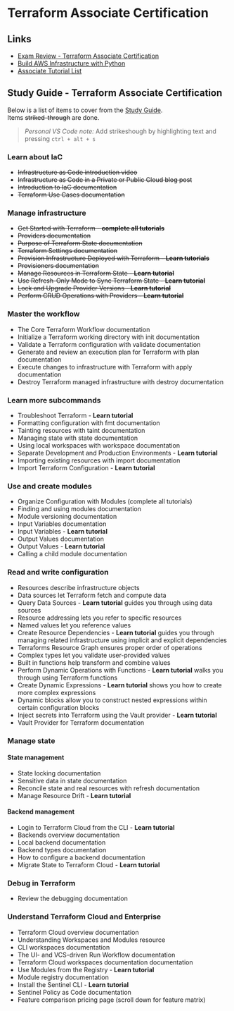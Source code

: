 # Terraform Associate Certification

## Links

- [Exam Review - Terraform Associate Certification](https://learn.hashicorp.com/tutorials/terraform/associate-review)
- [Build AWS Infrastructure with Python](https://learn.hashicorp.com/tutorials/terraform/cdktf-build-python?in=terraform/cdktf)
- [Associate Tutorial List](https://learn.hashicorp.com/collections/terraform/certification-associate-tutorials)

## Study Guide - Terraform Associate Certification

Below is a list of items to cover from the [Study Guide](https://learn.hashicorp.com/tutorials/terraform/associate-study).  
Items ~~striked-through~~ are done.

> *Personal VS Code note:* Add strikeshough by highlighting text and pressing `ctrl + alt + s`

### Learn about IaC

- ~~Infrastructure as Code introduction video~~
- ~~Infrastructure as Code in a Private or Public Cloud blog post~~
- ~~Introduction to IaC documentation~~
- ~~Terraform Use Cases documentation~~

### Manage infrastructure

- ~~Get Started with Terraform - **complete all tutorials**~~
- ~~Providers documentation~~
- ~~Purpose of Terraform State documentation~~
- ~~Terraform Settings documentation~~
- ~~Provision Infrastructure Deployed with Terraform - **Learn tutorials**~~
- ~~Provisioners documentation~~
- ~~Manage Resources in Terraform State - **Learn tutorial**~~
- ~~Use Refresh-Only Mode to Sync Terraform State - **Learn tutorial**~~
- ~~Lock and Upgrade Provider Versions - **Learn tutorial**~~
- ~~Perform CRUD Operations with Providers - **Learn tutorial**~~

### Master the workflow

- The Core Terraform Workflow documentation
- Initialize a Terraform working directory with init documentation
- Validate a Terraform configuration with validate documentation
- Generate and review an execution plan for Terraform with plan documentation
- Execute changes to infrastructure with Terraform with apply documentation
- Destroy Terraform managed infrastructure with destroy documentation

### Learn more subcommands

- Troubleshoot Terraform - **Learn tutorial**
- Formatting configuration with fmt documentation
- Tainting resources with taint documentation
- Managing state with state documentation
- Using local workspaces with workspace documentation
- Separate Development and Production Environments - **Learn tutorial**
- Importing existing resources with import documentation
- Import Terraform Configuration - **Learn tutorial**

### Use and create modules

- Organize Configuration with Modules (complete all tutorials)
- Finding and using modules documentation
- Module versioning documentation
- Input Variables documentation
- Input Variables - **Learn tutorial**
- Output Values documentation
- Output Values - **Learn tutorial**
- Calling a child module documentation

### Read and write configuration

- Resources describe infrastructure objects
- Data sources let Terraform fetch and compute data
- Query Data Sources - **Learn tutorial** guides you through using data sources
- Resource addressing lets you refer to specific resources
- Named values let you reference values
- Create Resource Dependencies - **Learn tutorial** guides you through managing related infrastructure using implicit and explicit dependencies
- Terraforms Resource Graph ensures proper order of operations
- Complex types let you validate user-provided values
- Built in functions help transform and combine values
- Perform Dynamic Operations with Functions - **Learn tutorial** walks you through using Terraform functions
- Create Dynamic Expressions - **Learn tutorial** shows you how to create more complex expressions
- Dynamic blocks allow you to construct nested expressions within certain configuration blocks
- Inject secrets into Terraform using the Vault provider - **Learn tutorial**
- Vault Provider for Terraform documentation

### Manage state

#### **State management**

- State locking documentation
- Sensitive data in state documentation
- Reconcile state and real resources with refresh documentation
- Manage Resource Drift - **Learn tutorial**

#### **Backend management**

- Login to Terraform Cloud from the CLI - **Learn tutorial**
- Backends overview documentation
- Local backend documentation
- Backend types documentation
- How to configure a backend documentation
- Migrate State to Terraform Cloud - **Learn tutorial**

### Debug in Terraform

- Review the debugging documentation

### Understand Terraform Cloud and Enterprise

- Terraform Cloud overview documentation
- Understanding Workspaces and Modules resource
- CLI workspaces documentation
- The UI- and VCS-driven Run Workflow documentation
- Terraform Cloud workspaces documentation documentation
- Use Modules from the Registry - **Learn tutorial**
- Module registry documentation
- Install the Sentinel CLI - **Learn tutorial**
- Sentinel Policy as Code documentation
- Feature comparison pricing page (scroll down for feature matrix)
